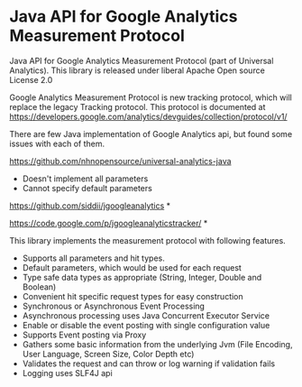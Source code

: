 Java API for Google Analytics Measurement Protocol
==================================================

Java API for Google Analytics Measurement Protocol (part of Universal Analytics). This library
is released under liberal Apache Open source License 2.0

Google Analytics Measurement Protocol is new tracking protocol, which will replace the legacy Tracking protocol.
This protocol is documented at https://developers.google.com/analytics/devguides/collection/protocol/v1/

There are few Java implementation of Google Analytics api, but found some issues with each of them.

https://github.com/nhnopensource/universal-analytics-java
* Doesn't implement all parameters
* Cannot specify default parameters

https://github.com/siddii/jgoogleanalytics
*

https://code.google.com/p/jgoogleanalyticstracker/
*

This library implements the measurement protocol with following features.

* Supports all parameters and hit types.
* Default parameters, which would be used for each request
* Type safe data types as appropriate (String, Integer, Double and Boolean)
* Convenient hit specific request types for easy construction
* Synchronous or Asynchronous Event Processing
* Asynchronous processing uses Java Concurrent Executor Service
* Enable or disable the event posting with single configuration value
* Supports Event posting via Proxy
* Gathers some basic information from the underlying Jvm (File Encoding, User Language, Screen Size, Color Depth etc)
* Validates the request and can throw or log warning if validation fails
* Logging uses SLF4J api
